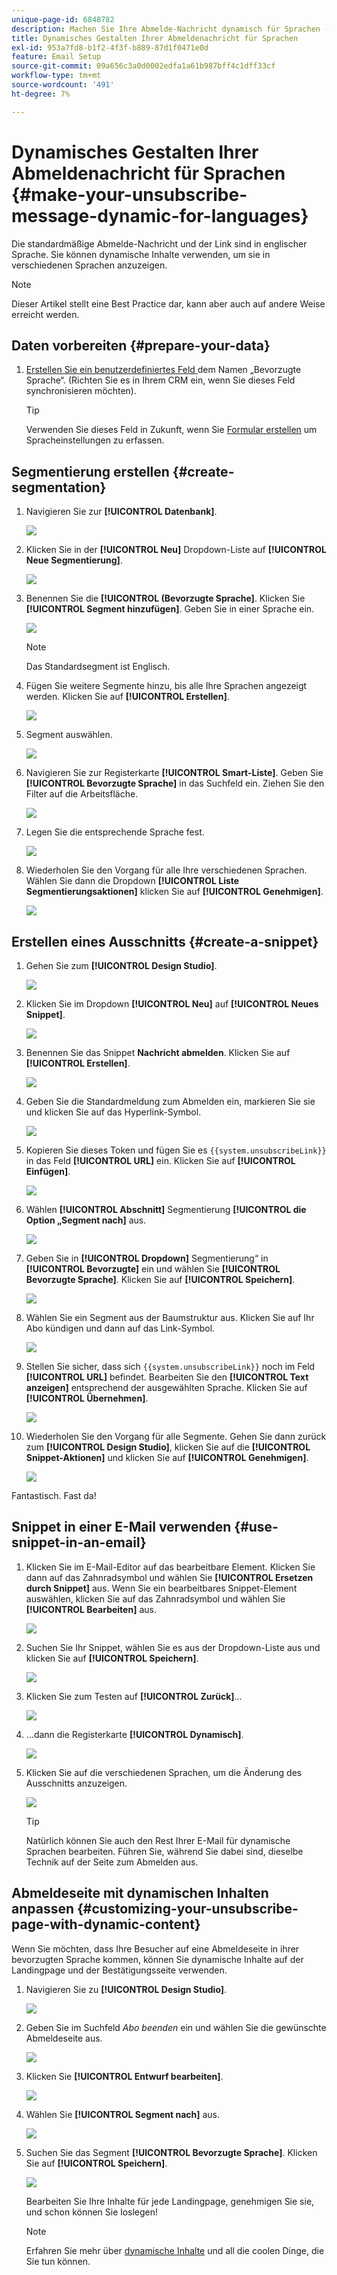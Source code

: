 ```yaml
---
unique-page-id: 6848782
description: Machen Sie Ihre Abmelde-Nachricht dynamisch für Sprachen - Marketo-Dokumente - Produktdokumentation
title: Dynamisches Gestalten Ihrer Abmeldenachricht für Sprachen
exl-id: 953a7fd8-b1f2-4f3f-b889-87d1f0471e0d
feature: Email Setup
source-git-commit: 09a656c3a0d0002edfa1a61b987bff4c1dff33cf
workflow-type: tm+mt
source-wordcount: '491'
ht-degree: 7%

---
```


# Dynamisches Gestalten Ihrer Abmeldenachricht für Sprachen {#make-your-unsubscribe-message-dynamic-for-languages}

Die standardmäßige Abmelde-Nachricht und der Link sind in englischer Sprache. Sie können dynamische Inhalte verwenden, um sie in verschiedenen Sprachen anzuzeigen.

>[!NOTE]
>
>Dieser Artikel stellt eine Best Practice dar, kann aber auch auf andere Weise erreicht werden.

## Daten vorbereiten {#prepare-your-data}

1. [Erstellen Sie ein benutzerdefiniertes Feld ](/help/marketo/product-docs/administration/field-management/create-a-custom-field-in-marketo.md) dem Namen „Bevorzugte Sprache“. (Richten Sie es in Ihrem CRM ein, wenn Sie dieses Feld synchronisieren möchten).

   >[!TIP]
   >
   >Verwenden Sie dieses Feld in Zukunft, wenn Sie [Formular erstellen](/help/marketo/product-docs/demand-generation/forms/creating-a-form/create-a-form.md) um Spracheinstellungen zu erfassen.

## Segmentierung erstellen {#create-segmentation}

1. Navigieren Sie zur **[!UICONTROL Datenbank]**.

   ![](assets/make-your-unsubscribe-message-dynamic-for-languages-1.png)

1. Klicken Sie in der **[!UICONTROL Neu]** Dropdown-Liste auf **[!UICONTROL Neue Segmentierung]**.

   ![](assets/make-your-unsubscribe-message-dynamic-for-languages-2.png)

1. Benennen Sie die **[!UICONTROL (Bevorzugte Sprache]**. Klicken Sie **[!UICONTROL Segment hinzufügen]**. Geben Sie in einer Sprache ein.

   ![](assets/make-your-unsubscribe-message-dynamic-for-languages-3.png)

   >[!NOTE]
   >
   >Das Standardsegment ist Englisch.

1. Fügen Sie weitere Segmente hinzu, bis alle Ihre Sprachen angezeigt werden. Klicken Sie auf **[!UICONTROL Erstellen]**.

   ![](assets/make-your-unsubscribe-message-dynamic-for-languages-4.png)

1. Segment auswählen.

   ![](assets/make-your-unsubscribe-message-dynamic-for-languages-5.png)

1. Navigieren Sie zur Registerkarte **[!UICONTROL Smart-Liste]**. Geben Sie **[!UICONTROL Bevorzugte Sprache]** in das Suchfeld ein. Ziehen Sie den Filter auf die Arbeitsfläche.

   ![](assets/make-your-unsubscribe-message-dynamic-for-languages-6.png)

1. Legen Sie die entsprechende Sprache fest.

   ![](assets/make-your-unsubscribe-message-dynamic-for-languages-7.png)

1. Wiederholen Sie den Vorgang für alle Ihre verschiedenen Sprachen. Wählen Sie dann die Dropdown **[!UICONTROL Liste Segmentierungsaktionen]** klicken Sie auf **[!UICONTROL Genehmigen]**.

   ![](assets/make-your-unsubscribe-message-dynamic-for-languages-8.png)

## Erstellen eines Ausschnitts {#create-a-snippet}

1. Gehen Sie zum **[!UICONTROL Design Studio]**.

   ![](assets/make-your-unsubscribe-message-dynamic-for-languages-9.png)

1. Klicken Sie im Dropdown **[!UICONTROL Neu]** auf **[!UICONTROL Neues Snippet]**.

   ![](assets/make-your-unsubscribe-message-dynamic-for-languages-10.png)

1. Benennen Sie das Snippet **Nachricht abmelden**. Klicken Sie auf **[!UICONTROL Erstellen]**.

   ![](assets/make-your-unsubscribe-message-dynamic-for-languages-11.png)

1. Geben Sie die Standardmeldung zum Abmelden ein, markieren Sie sie und klicken Sie auf das Hyperlink-Symbol.

   ![](assets/make-your-unsubscribe-message-dynamic-for-languages-12.png)

1. Kopieren Sie dieses Token und fügen Sie es `{{system.unsubscribeLink}}` in das Feld **[!UICONTROL URL]** ein. Klicken Sie auf **[!UICONTROL Einfügen]**.

   ![](assets/make-your-unsubscribe-message-dynamic-for-languages-13.png)

1. Wählen **[!UICONTROL Abschnitt]** Segmentierung **[!UICONTROL die Option „Segment nach]** aus.

   ![](assets/make-your-unsubscribe-message-dynamic-for-languages-14.png)

1. Geben Sie in **[!UICONTROL Dropdown]** Segmentierung“ in **[!UICONTROL Bevorzugte]** ein und wählen Sie **[!UICONTROL Bevorzugte Sprache]**. Klicken Sie auf **[!UICONTROL Speichern]**.

   ![](assets/make-your-unsubscribe-message-dynamic-for-languages-15.png)

1. Wählen Sie ein Segment aus der Baumstruktur aus. Klicken Sie auf Ihr Abo kündigen und dann auf das Link-Symbol.

   ![](assets/make-your-unsubscribe-message-dynamic-for-languages-16.png)

1. Stellen Sie sicher, dass sich `{{system.unsubscribeLink}}` noch im Feld **[!UICONTROL URL]** befindet. Bearbeiten Sie den **[!UICONTROL Text anzeigen]** entsprechend der ausgewählten Sprache. Klicken Sie auf **[!UICONTROL Übernehmen]**.

   ![](assets/make-your-unsubscribe-message-dynamic-for-languages-17.png)

1. Wiederholen Sie den Vorgang für alle Segmente. Gehen Sie dann zurück zum **[!UICONTROL Design Studio]**, klicken Sie auf die **[!UICONTROL Snippet-Aktionen]** und klicken Sie auf **[!UICONTROL Genehmigen]**.

   ![](assets/make-your-unsubscribe-message-dynamic-for-languages-18.png)

Fantastisch. Fast da!

## Snippet in einer E-Mail verwenden {#use-snippet-in-an-email}

1. Klicken Sie im E-Mail-Editor auf das bearbeitbare Element. Klicken Sie dann auf das Zahnradsymbol und wählen Sie **[!UICONTROL Ersetzen durch Snippet]** aus. Wenn Sie ein bearbeitbares Snippet-Element auswählen, klicken Sie auf das Zahnradsymbol und wählen Sie **[!UICONTROL Bearbeiten]** aus.

   ![](assets/make-your-unsubscribe-message-dynamic-for-languages-19.png)

1. Suchen Sie Ihr Snippet, wählen Sie es aus der Dropdown-Liste aus und klicken Sie auf **[!UICONTROL Speichern]**.

   ![](assets/make-your-unsubscribe-message-dynamic-for-languages-20.png)

1. Klicken Sie zum Testen auf **[!UICONTROL Zurück]**…

   ![](assets/make-your-unsubscribe-message-dynamic-for-languages-21.png)

1. …dann die Registerkarte **[!UICONTROL Dynamisch]**.

   ![](assets/make-your-unsubscribe-message-dynamic-for-languages-22.png)

1. Klicken Sie auf die verschiedenen Sprachen, um die Änderung des Ausschnitts anzuzeigen.

   ![](assets/make-your-unsubscribe-message-dynamic-for-languages-23.png)

   >[!TIP]
   >
   >Natürlich können Sie auch den Rest Ihrer E-Mail für dynamische Sprachen bearbeiten. Führen Sie, während Sie dabei sind, dieselbe Technik auf der Seite zum Abmelden aus.

## Abmeldeseite mit dynamischen Inhalten anpassen {#customizing-your-unsubscribe-page-with-dynamic-content}

Wenn Sie möchten, dass Ihre Besucher auf eine Abmeldeseite in ihrer bevorzugten Sprache kommen, können Sie dynamische Inhalte auf der Landingpage und der Bestätigungsseite verwenden.

1. Navigieren Sie zu **[!UICONTROL Design Studio]**.

   ![](assets/make-your-unsubscribe-message-dynamic-for-languages-24.png)

1. Geben Sie im Suchfeld _Abo beenden_ ein und wählen Sie die gewünschte Abmeldeseite aus.

   ![](assets/make-your-unsubscribe-message-dynamic-for-languages-25.png)

1. Klicken Sie **[!UICONTROL Entwurf bearbeiten]**.

   ![](assets/make-your-unsubscribe-message-dynamic-for-languages-26.png)

1. Wählen Sie **[!UICONTROL Segment nach]** aus.

   ![](assets/make-your-unsubscribe-message-dynamic-for-languages-27.png)

1. Suchen Sie das Segment **[!UICONTROL Bevorzugte Sprache]**. Klicken Sie auf **[!UICONTROL Speichern]**.

   ![](assets/make-your-unsubscribe-message-dynamic-for-languages-28.png)

   Bearbeiten Sie Ihre Inhalte für jede Landingpage, genehmigen Sie sie, und schon können Sie loslegen!

   >[!NOTE]
   >
   >Erfahren Sie mehr über [dynamische Inhalte](/help/marketo/product-docs/personalization/segmentation-and-snippets/segmentation/understanding-dynamic-content.md) und all die coolen Dinge, die Sie tun können.

